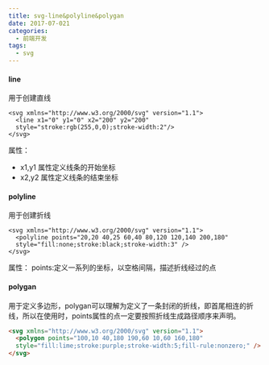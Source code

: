 ```yaml
---
title: svg-line&polyline&polygan
date: 2017-07-021
categories:
  - 前端开发
tags:
  - svg
---
```

#### line
用于创建直线

```
<svg xmlns="http://www.w3.org/2000/svg" version="1.1">
  <line x1="0" y1="0" x2="200" y2="200"
  style="stroke:rgb(255,0,0);stroke-width:2"/>
</svg>
```
属性：
* x1,y1 属性定义线条的开始坐标
* x2,y2 属性定义线条的结束坐标
<!-- more -->
#### polyline
用于创建折线
```
<svg xmlns="http://www.w3.org/2000/svg" version="1.1">
  <polyline points="20,20 40,25 60,40 80,120 120,140 200,180"
  style="fill:none;stroke:black;stroke-width:3" />
</svg>
```
属性：
points:定义一系列的坐标，以空格间隔，描述折线经过的点

#### polygan
用于定义多边形，polygan可以理解为定义了一条封闭的折线，即首尾相连的折线，所以在使用时，points属性的点一定要按照折线生成路径顺序来声明。
```html
<svg xmlns="http://www.w3.org/2000/svg" version="1.1">
  <polygon points="100,10 40,180 190,60 10,60 160,180"
  style="fill:lime;stroke:purple;stroke-width:5;fill-rule:nonzero;" />
</svg>
```